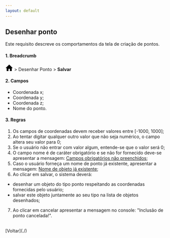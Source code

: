 ```yaml
---
layout: default
---
```


## Desenhar ponto

Este requisito descreve os comportamentos da tela de criação de pontos.


#### 1. Breadcrumb
![Home](./img/icone-home.png) > Desenhar Ponto > **Salvar**

#### 2. Campos
- Coordenada x;
- Coordenada y;
- Coordenada z;
- Nome do ponto.

#### 3. Regras
1. Os campos de coordenadas devem receber valores entre [-1000, 1000];
2. Ao tentar digitar qualquer outro valor que não seja numérico, o campo altera seu valor para 0;
3. Se o usuário não entrar com valor algum, entende-se que o valor será 0;
4. O campo nome é de caráter obrigatório e se não for fornecido deve-se apresentar a mensagem: [Campos obrigatórios não preenchidos](./mensagens/campo-obg-n-preenc);
5. Caso o usuário forneça um nome de ponto já existente, apresentar a mensagem: [Nome de objeto já existente](./mensagens/nome-ja-existente);
6. Ao clicar em salvar, o sistema deverá:
- desenhar um objeto do tipo ponto respeitando as coordenadas fornecidas pelo usuário;
- salvar este objeto juntamente ao seu tipo na lista de objetos desenhados;
7. Ao clicar em cancelar apresentar a mensagem no console: "Inclusão de ponto cancelada!".

<br>
[Voltar](./)

